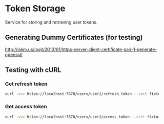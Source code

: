 # Token Storage

Service for storing and retrieving user tokens.

## Generating Dummy Certificates (for testing)

http://lakm.us/logit/2013/01/https-server-client-certificate-pair-1-generate-openssl/

## Testing with cURL

### Get refresh token

```bash
curl -vvv https://localhost:7878/users/user1/refresh_token --cert fixtures/client/certs/client1.crt --key fixtures/client/keys/client1.key --cacert fixtures/ca/myCA.crt
```

### Get access token

```bash
curl -vvv https://localhost:7878/users/user1/access_token --cert fixtures/client/certs/client1.crt --key fixtures/client/keys/client1.key --cacert fixtures/ca/myCA.crt
```
